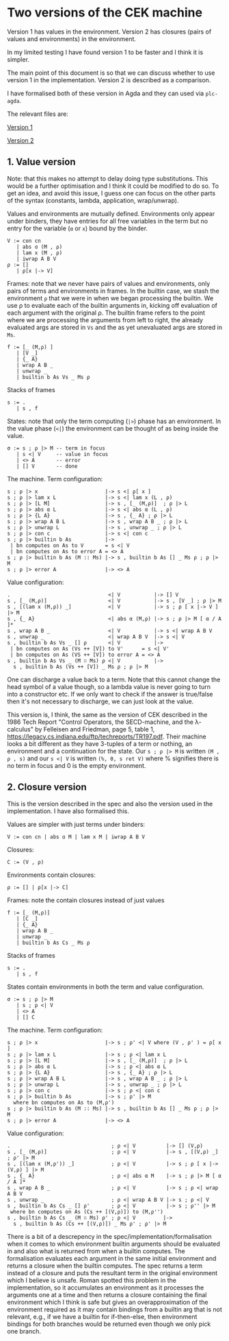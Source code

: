 # Two versions of the CEK machine

Version 1 has values in the environment. Version 2 has closures (pairs
of values and environments) in the environment.

In my limited testing I have found version 1 to be faster and I think
it is simpler.

The main point of this document is so that we can discuss whether to
use version 1 in the implementation. Version 2 is described as a
comparison.

I have formalised both of these version in Agda and they can used via
`plc-agda`.

The relevant files are:

[Version 1](../../../metatheory/Algorithmic/CEKV.lagda.md)

[Version 2](../../../metatheory/Algorithmic/CEKC.lagda.md)

## 1. Value version

Note: that this makes no attempt to delay doing type
substitutions. This would be a further optimisation and I think it
could be modified to do so. To get an idea, and avoid this issue, I
guess one can focus on the other parts of the syntax (constants,
lambda, application, wrap/unwrap).

Values and environments are mutually defined. Environments only appear
under binders, they have entries for all free variables in the term
but no entry for the variable (`α` or `x`) bound by the binder.

```
V := con cn
   | abs ɑ (M , ⍴)
   | lam x (M , ρ)
   | iwrap A B V
ρ := []
   | ρ[x |-> V]
```

Frames: note that we never have pairs of values and environments, only
pairs of terms and environments in frames. In the builtin case, we
stash the environment `ρ` that we were in when we began processing the
builtin. We use ρ to evaluate each of the builtin arguments in,
kicking off evaluation of each argument with the original ρ. The
builtin frame refers to the point where we are processing the
arguments from left to right, the already evaluated args are stored in
`Vs` and the as yet unevaluated args are stored in `Ms`.

```
f := [_ (M,ρ) ]
   | [V _]
   | {_ A}
   | wrap A B _
   | unwrap _
   | builtin b As Vs _ Ms ρ
```

Stacks of frames
```
s := .
   | s , f
```

States: note that only the term computing (`|>`) phase has an
environment. In the value phase (`<|`) the environment can be thought
of as being inside the value.
```
σ := s ; ρ |> M -- term in focus
   | s <| V     -- value in focus
   | <> A       -- error
   | [] V       -- done
```

The machine. Term configuration:
```
s ; ρ |> x                      |-> s <| ρ[ x ]
s ; ρ |> lam x L                |-> s <| lam x (L , ρ)
s ; ρ |> [L M]                  |-> s , [_ (M,ρ)]  ; ρ |> L
s ; ρ |> abs α L                |-> s <| abs α (L , ρ)
s ; ρ |> {L A}                  |-> s , {_ A} ; ρ |> L
s ; ρ |> wrap A B L             |-> s , wrap A B _ ; ρ |> L
s ; ρ |> unwrap L               |-> s , unwrap _ ; ρ |> L
s ; ρ |> con c                  |-> s <| con c
s ; ρ |> builtin b As           |->
 | bn computes on As to V       = s <| V
 | bn computes on As to error A = <> A
s ; ρ |> builtin b As (M :: Ms) |-> s , builtin b As [] _ Ms ρ ; ρ |> M
s ; ρ |> error A                |-> <> A
```
Value configuration:
```
.                                <| V           |-> [] V
s , [_ (M,ρ)]                    <| V           |-> s , [V _] ; ρ |> M
s , [(lam x (M,ρ)) _]            <| V           |-> s ; ρ [ x |-> V ] |> M
s , {_ A}                        <| abs α (M,ρ) |-> s ; ρ |> M [ α / A ]*
s , wrap A B _                   <| V           |-> s <| wrap A B V
s , unwrap _                     <| wrap A B V  |-> s <| V
s , builtin b As Vs _ [] ρ       <| V           |->
 | bn computes on As (Vs ++ [V]) to V'      = s <| V'
 | bn computes on As (VS ++ [V]) to error A = <> A
s , builtin b As Vs _ (M ∷ Ms) ρ <| V           |->
  s , builtin b As (Vs ++ [V]) _ Ms ρ ; ρ |> M
```

One can discharge a value back to a term. Note that this cannot change
the head symbol of a value though, so a lambda value is never going to
turn into a constructor etc. If we only want to check if the answer is
true/false then it's not necessary to discharge, we can just look at
the value.

This version is, I think, the same as the version of CEK described in
the 1986 Tech Report "Control Operators, the SECD-machine, and the
λ-calculus" by Felleisen and Friedman, page 5, table 1,
https://legacy.cs.indiana.edu/ftp/techreports/TR197.pdf. Their machine
looks a bit different as they have 3-tuples of a term or nothing, an
environment and a continuation for the state. Our `s ; ρ |> M` is
written `(M , ρ , s)` and our `s <| V` is written `(%, 0, s ret V)`
where % signifies there is no term in focus and 0 is the empty
environment.

## 2. Closure version

This is the version described in the spec and also the version used in
the implementation. I have also formalised this.

Values are simpler with just terms under binders:
```
V := con cn | abs ɑ M | lam x M | iwrap A B V
```
Closures:
```
C := (V , ρ)
```
Environments contain closures:
```
ρ := [] | ρ[x |-> C]
```
Frames: note the contain closures instead of just values
```
f := [_ (M,ρ)]
   | [C _]
   | {_ A}
   | wrap A B _
   | unwrap _
   | builtin b As Cs _ Ms ρ
```

Stacks of frames
```
s := .
   | s , f
```

States contain environments in both the term and value configuration.
```
σ := s ; ρ |> M
   | s ; ρ <| V
   | <> A
   | [] C
```

The machine. Term configuration:
```
s ; ρ |> x                      |-> s ; ρ' <| V where (V , ρ' ) = ρ[ x ]
s ; ρ |> lam x L                |-> s ; ρ <| lam x L
s ; ρ |> [L M]                  |-> s , [_ (M,ρ)]  ; ρ |> L
s ; ρ |> abs α L                |-> s ; ρ <| abs α L
s ; ρ |> {L A}                  |-> s , {_ A} ; ρ |> L
s ; ρ |> wrap A B L             |-> s , wrap A B _ ; ρ |> L
s ; ρ |> unwrap L               |-> s , unwrap _ ; ρ |> L
s ; ρ |> con c                  |-> s ; ρ <| con c
s ; ρ |> builtin b As           |-> s ; ρ' |> M
  where bn computes on As to (M,ρ')
s ; ρ |> builtin b As (M :: Ms) |-> s , builtin b As [] _ Ms ρ ; ρ |> M
s ; ρ |> error A                |-> <> A
```
Value configuration:
```
.                                 ; ρ <| V          |-> [] (V,ρ)
s , [_ (M,ρ)]                     ; ρ <| V          |-> s , [(V,ρ) _] ; ρ' |> M
s , [(lam x (M,ρ')) _]            ; ρ <| V          |-> s ; ρ [ x |-> (V,ρ) ] |> M
s , {_ A}                         ; ρ <| abs α M    |-> s ; ρ |> M [ α / A ]*
s , wrap A B _                    ; ρ <| V          |-> s ; ρ <| wrap A B V
s , unwrap _                      ; ρ <| wrap A B V |-> s ; ρ <| V
s , builtin b As Cs _ [] ρ'       ; ρ <| V          |-> s ; ρ'' |> M
 where bn computes on As (Cs ++ [(V,ρ)]) to (M,ρ'')
s , builtin b As Cs _ (M ∷ Ms) ρ' ; ρ <| V         |->
  s , builtin b As (Cs ++ [(V,ρ)]) _ Ms ρ' ; ρ' |> M
```

There is a bit of a descrepency in the
spec/implementation/formalisation when it comes to which environment
builtin arguments should be evaluated in and also what is returned
from when a builtin computes. The formalisation evaluates each
argument in the same initial environment and returns a closure when
the builtin computes. The spec returns a term instead of a closure and
puts the resultant term in the original environment which I believe is
unsafe. Roman spotted this problem in the implementation, so it
accumulates an environment as it processes the arguments one at a time
and then returns a closure containing the final environment which I
think is safe but gives an overapproximation of the environment
required as it may contain bindings from a builtin arg that is not
relevant, e.g., if we have a builtin for if-then-else, then
environment bindings for both branches would be returned even though
we only pick one branch.